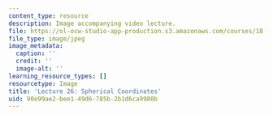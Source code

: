 ```yaml
---
content_type: resource
description: Image accompanying video lecture.
file: https://ol-ocw-studio-app-production.s3.amazonaws.com/courses/18-02-multivariable-calculus-fall-2007/90e99ae2bee149d6785b2b1d6ca9980b_26.jpg
file_type: image/jpeg
image_metadata:
  caption: ''
  credit: ''
  image-alt: ''
learning_resource_types: []
resourcetype: Image
title: 'Lecture 26: Spherical Coordinates'
uid: 90e99ae2-bee1-49d6-785b-2b1d6ca9980b
---
```

